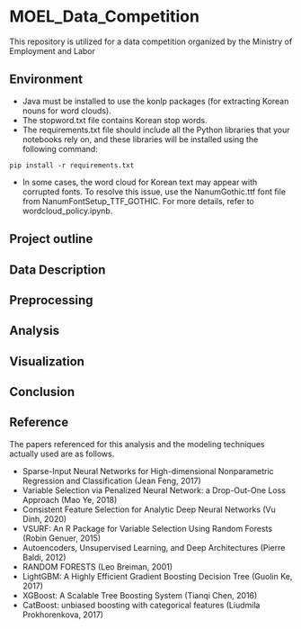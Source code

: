 # MOEL_Data_Competition
This repository is utilized for a data competition organized by the Ministry of Employment and Labor

## Environment

- Java must be installed to use the konlp packages (for extracting Korean nouns for word clouds).
- The stopword.txt file contains Korean stop words.
- The requirements.txt file should include all the Python libraries that your notebooks rely on, and these libraries will be installed using the following command:
```
pip install -r requirements.txt
```
- In some cases, the word cloud for Korean text may appear with corrupted fonts. To resolve this issue, use the NanumGothic.ttf font file from NanumFontSetup_TTF_GOTHIC. For more details, refer to wordcloud_policy.ipynb.

##  Project outline

##  Data Description

## Preprocessing

##  Analysis
##  Visualization
##  Conclusion
##  Reference
The papers referenced for this analysis and the modeling techniques actually used are as follows.

- Sparse-Input Neural Networks for High-dimensional Nonparametric Regression and Classification (Jean Feng, 2017)
- Variable Selection via Penalized Neural Network: a Drop-Out-One Loss Approach (Mao Ye, 2018)
- Consistent Feature Selection for Analytic Deep
Neural Networks (Vu Dinh, 2020)
- VSURF: An R Package for Variable
Selection Using Random Forests (Robin Genuer, 2015)
- Autoencoders, Unsupervised Learning, and Deep
Architectures (Pierre Baldi, 2012)
- RANDOM FORESTS (Leo Breiman, 2001)
- LightGBM: A Highly Efficient Gradient Boosting Decision Tree (Guolin Ke, 2017) 
- XGBoost: A Scalable Tree Boosting System (Tianqi Chen, 2016)
- CatBoost: unbiased boosting with categorical features (Liudmila Prokhorenkova, 2017)


